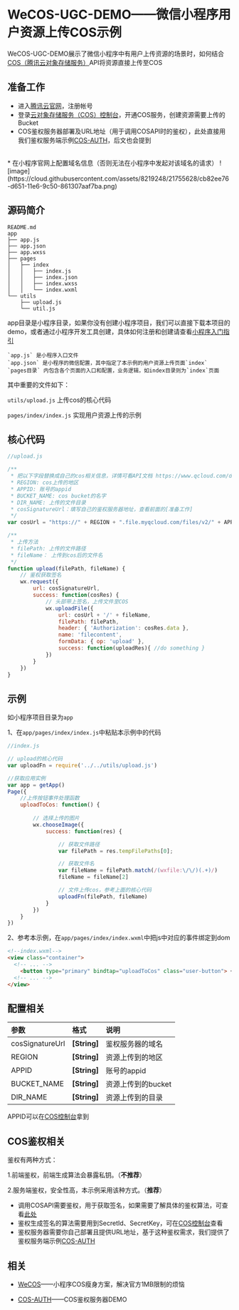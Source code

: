 # WeCOS-UGC-DEMO——微信小程序用户资源上传COS示例

WeCOS-UGC-DEMO展示了微信小程序中有用户上传资源的场景时，如何结合[COS（腾讯云对象存储服务）](https://www.qcloud.com/product/cos)API将资源直接上传至COS

## 准备工作

* 进入[腾讯云官网](https://www.qcloud.com)，注册帐号
* 登录[云对象存储服务（COS）控制台](https://console.qcloud.com/cos4)，开通COS服务，创建资源需要上传的Bucket
* COS鉴权服务器部署及URL地址（用于调用COSAPI时的鉴权），此处直接用我们鉴权服务端示例[COS-AUTH](https://github.com/tencentyun/cos-auth)，后文也会提到
<br/>
* 在小程序官网上配置域名信息（否则无法在小程序中发起对该域名的请求）
![image](https://cloud.githubusercontent.com/assets/8219248/21755628/cb82ee76-d651-11e6-9c50-861307aaf7ba.png)


## 源码简介

```tree
README.md
app
├── app.js
├── app.json
├── app.wxss
├── pages
│   ├── index
│   │   ├── index.js
│   │   ├── index.json
│   │   ├── index.wxss
│   │   └── index.wxml
└── utils
    ├── upload.js
    └── util.js
```

app目录是小程序目录，如果你没有创建小程序项目，我们可以直接下载本项目的demo，或者通过小程序开发工具创建，具体如何注册和创建请查看[小程序入门指引](https://mp.weixin.qq.com/debug/wxadoc/introduction/index.html?t=1483674932)

    `app.js` 是小程序入口文件
    `app.json` 是小程序的微信配置，其中指定了本示例的用户资源上传页面`index`
    `pages目录` 内包含各个页面的入口和配置，业务逻辑，如index目录则为`index`页面

其中重要的文件如下：

`utils/upload.js` 上传cos的核心代码

`pages/index/index.js` 实现用户资源上传的示例

## 核心代码

```js
//upload.js

/**
 * 把以下字段替换成自己的cos相关信息，详情可看API文档 https://www.qcloud.com/document/product/436/6066
 * REGION: cos上传的地区
 * APPID: 账号的appid
 * BUCKET_NAME: cos bucket的名字
 * DIR_NAME: 上传的文件目录
 * cosSignatureUrl：填写自己的鉴权服务器地址，查看前面的[准备工作]
 */
var cosUrl = "https://" + REGION + ".file.myqcloud.com/files/v2/" + APPID + "/" + BUCKET_NAME + DIR_NAME

/**
 * 上传方法
 * filePath: 上传的文件路径
 * fileName： 上传到cos后的文件名
 */
function upload(filePath, fileName) {
    // 鉴权获取签名
    wx.request({
        url: cosSignatureUrl,
        success: function(cosRes) {
            // 头部带上签名，上传文件至COS
            wx.uploadFile({
                url: cosUrl + '/' + fileName,
                filePath: filePath,
                header: { 'Authorization': cosRes.data },
                name: 'filecontent',
                formData: { op: 'upload' },
                success: function(uploadRes){ //do something }
            })
        }
    })
}
```

## 示例

如小程序项目目录为`app`

1、在`app/pages/index/index.js`中粘贴本示例中的代码
```js
//index.js

// upload的核心代码
var uploadFn = require('../../utils/upload.js')

//获取应用实例
var app = getApp()
Page({
    //上传按钮事件处理函数
    uploadToCos: function() {
    
        // 选择上传的图片
        wx.chooseImage({
            success: function(res) {

                // 获取文件路径
                var filePath = res.tempFilePaths[0];

                // 获取文件名
                var fileName = filePath.match(/(wxfile:\/\/)(.+)/)
                fileName = fileName[2]

                // 文件上传cos，参考上面的核心代码
                uploadFn(filePath, fileName)
            }
        })
    }
})
```

2、参考本示例，在`app/pages/index/index.wxml`中把js中对应的事件绑定到dom
```html
<!--index.wxml-->
<view class="container">
  <!-- ... -->
    <button type="primary" bindtap="uploadToCos" class="user-button"> 一键上传 </button>
  <!-- ... -->
</view>
```

## 配置相关

| 参数 | 格式 | 说明 |
|:--|:--|:--|
|cosSignatureUrl|**[String]**|鉴权服务器的域名|
|REGION|**[String]**|资源上传到的地区|
|APPID|**[String]**|账号的appid|
|BUCKET_NAME|**[String]**|资源上传到的bucket|
|DIR_NAME|**[String]**|资源上传到的目录|

APPID可以在[COS控制台](https://console.qcloud.com/cos4/secret)拿到


## COS鉴权相关

鉴权有两种方式：

1.前端鉴权，前端生成算法会暴露私钥。（**不推荐**）

2.服务端鉴权，安全性高，本示例采用该种方式。（**推荐**）

* 调用COSAPI需要鉴权，用于获取签名，如果需要了解具体的鉴权算法，可查看[此处](https://www.qcloud.com/document/product/436/6054)  
* 鉴权生成签名的算法需要用到SecretId、SecretKey，可在[COS控制台](https://console.qcloud.com/cos4/secret)查看
* 鉴权服务器需要你自己部署且提供URL地址，基于这种鉴权需求，我们提供了鉴权服务端示例[COS-AUTH](https://github.com/tencentyun/cos-auth)


## 相关

* [WeCOS](https://github.com/tencentyun/wecos-ugc-upload-demo)——小程序COS瘦身方案，解决官方1MB限制的烦恼

* [COS-AUTH](https://github.com/tencentyun/cos-auth)——COS鉴权服务器DEMO

